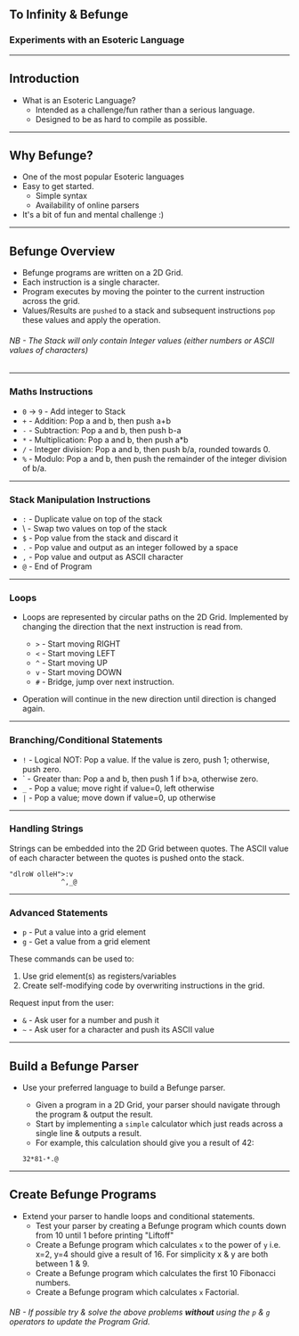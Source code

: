 ## To Infinity & Befunge
### Experiments with an Esoteric Language

---
## Introduction
* What is an Esoteric Language?
  * Intended as a challenge/fun rather than a serious language.
  * Designed to be as hard to compile as possible.
---
## Why Befunge?
  * One of the most popular Esoteric languages
  * Easy to get started.
    * Simple syntax
    * Availability of online parsers
  * It's a bit of fun and mental challenge :)
---
##  Befunge Overview
* Befunge programs are written on a 2D Grid.
* Each instruction is a single character.
* Program executes by moving the pointer to the current instruction across the grid.
* Values/Results are `pushed` to a stack and subsequent instructions `pop` these values and apply the operation.

###### NB - The Stack will only contain Integer values (either numbers or ASCII values of characters) 

---
### Maths Instructions

  * `0` -> `9` - Add integer to Stack
  * `+` - Addition: Pop a and b, then push a+b
  * `-` - Subtraction: Pop a and b, then push b-a
  * `*`	- Multiplication: Pop a and b, then push a*b
  * `/`	- Integer division: Pop a and b, then push b/a, rounded towards 0.
  * `%` - Modulo: Pop a and b, then push the remainder of the integer division of b/a.
---
### Stack Manipulation Instructions
  * `:` - Duplicate value on top of the stack
  *  \ - Swap two values on top of the stack
  * `$`	- Pop value from the stack and discard it
  * `.`	- Pop value and output as an integer followed by a space
  * `,`	- Pop value and output as ASCII character
  * `@`	- End of Program
---
### Loops
* Loops are represented by circular paths on the 2D Grid. Implemented by changing the direction that the next instruction is read from.
  * `>` - Start moving RIGHT
  * `<` - Start moving LEFT
  * `^` - Start moving UP
  * `v` - Start moving DOWN
  * `#` - Bridge, jump over next instruction.

* Operation will continue in the new direction until direction is changed again.

---
### Branching/Conditional Statements

  * `!` - Logical NOT: Pop a value. If the value is zero, push 1; otherwise, push zero.
  * `  - Greater than: Pop a and b, then push 1 if b>a, otherwise zero.
  * `_` - Pop a value; move right if value=0, left otherwise
  * `|` - Pop a value; move down if value=0, up otherwise

---
### Handling Strings
Strings can be embedded into the 2D Grid between quotes.
The ASCII value of each character between the quotes is pushed onto the stack.
```
"dlroW olleH">:v
             ^,_@
```
---
### Advanced Statements

  * `p` - Put a value into a grid element 
  * `g` - Get a value from a grid element
  
These commands can be used to:
1. Use grid element(s) as registers/variables
2. Create self-modifying code by overwriting instructions in the grid.

Request input from the user:
 * `&` - Ask user for a number and push it
 * `~` - Ask user for a character and push its ASCII value
  
---
## Build a Befunge Parser

* Use your preferred language to build a Befunge parser.
  * Given a program in a 2D Grid, your parser should navigate through the program & output the result.
  * Start by implementing a `simple` calculator which just reads across a single line & outputs a result.
  * For example, this calculation should give you a result of 42:
  
  ```32*81-*.@``` 

---
## Create Befunge Programs
* Extend your parser to handle loops and conditional statements.
  * Test your parser by creating a Befunge program which counts down from 10 until 1 before printing "Liftoff"
  * Create a Befunge program which calculates `x` to the power of `y` i.e. x=2, y=4 should give a result of 16.  For simplicity x & y are both between 1 & 9.
  * Create a Befunge program which calculates the first 10 Fibonacci numbers.
  * Create a Befunge program which calculates `x` Factorial.
  
######  NB - If possible try & solve the above problems **without** using the `p` & `g` operators to update the Program Grid. 
   

